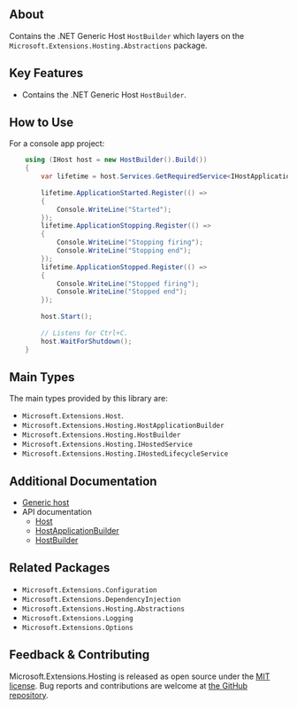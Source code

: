 ## About

<!-- A description of the package and where one can find more documentation -->

Contains the .NET Generic Host `HostBuilder` which layers on the `Microsoft.Extensions.Hosting.Abstractions` package.

## Key Features

<!-- The key features of this package -->

* Contains the .NET Generic Host `HostBuilder`.

## How to Use

<!-- A compelling example on how to use this package with code, as well as any specific guidelines for when to use the package -->

For a console app project:
```C#
    using (IHost host = new HostBuilder().Build())
    {
        var lifetime = host.Services.GetRequiredService<IHostApplicationLifetime>();
    
        lifetime.ApplicationStarted.Register(() =>
        {
            Console.WriteLine("Started");
        });
        lifetime.ApplicationStopping.Register(() =>
        {
            Console.WriteLine("Stopping firing");
            Console.WriteLine("Stopping end");
        });
        lifetime.ApplicationStopped.Register(() =>
        {
            Console.WriteLine("Stopped firing");
            Console.WriteLine("Stopped end");
        });
    
        host.Start();
    
        // Listens for Ctrl+C.
        host.WaitForShutdown();
    }
```

## Main Types

<!-- The main types provided in this library -->

The main types provided by this library are:

* `Microsoft.Extensions.Host`.
* `Microsoft.Extensions.Hosting.HostApplicationBuilder`
* `Microsoft.Extensions.Hosting.HostBuilder`
* `Microsoft.Extensions.Hosting.IHostedService`
* `Microsoft.Extensions.Hosting.IHostedLifecycleService`

## Additional Documentation

<!-- Links to further documentation. Remove conceptual documentation if not available for the library. -->

* [Generic host](https://learn.microsoft.com/dotnet/core/extensions/generic-host)
* API documentation
  - [Host](https://learn.microsoft.com/dotnet/api/microsoft.extensions.hosting.host)
  - [HostApplicationBuilder](https://learn.microsoft.com/dotnet/api/microsoft.extensions.hosting.hostapplicationbuilder)
  - [HostBuilder](https://learn.microsoft.com/dotnet/api/microsoft.extensions.hosting.hostbuilder)

## Related Packages

<!-- The related packages associated with this package -->

- `Microsoft.Extensions.Configuration`
- `Microsoft.Extensions.DependencyInjection`
- `Microsoft.Extensions.Hosting.Abstractions`
- `Microsoft.Extensions.Logging`
- `Microsoft.Extensions.Options`

## Feedback & Contributing

<!-- How to provide feedback on this package and contribute to it -->

Microsoft.Extensions.Hosting is released as open source under the [MIT license](https://licenses.nuget.org/MIT). Bug reports and contributions are welcome at [the GitHub repository](https://github.com/dotnet/runtime).
